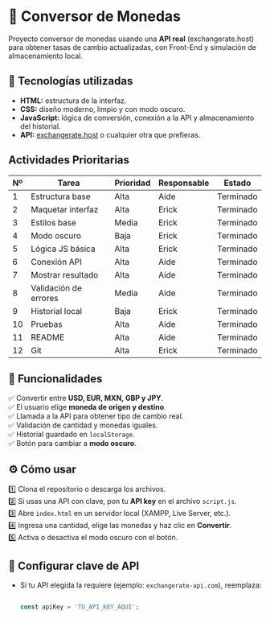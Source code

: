 # 💱 Conversor de Monedas
Proyecto conversor de monedas usando una **API real** (exchangerate.host) para obtener tasas de cambio actualizadas, con Front-End y simulación de almacenamiento local.


## 🚀 Tecnologías utilizadas

- **HTML:** estructura de la interfaz.
- **CSS:** diseño moderno, limpio y con modo oscuro.
- **JavaScript:** lógica de conversión, conexión a la API y almacenamiento del historial.
- **API:** [exchangerate.host](https://exchangerate.host/) o cualquier otra que prefieras.


## Actividades Prioritarias
| Nº | Tarea | Prioridad | Responsable | Estado |
|----|-------|------------|--------------|--------|
| 1 | Estructura base | Alta | Aide | Terminado |
| 2 | Maquetar interfaz | Alta | Erick | Terminado |
| 3 | Estilos base | Media | Erick | Terminado |
| 4 | Modo oscuro | Baja | Erick | Terminado |
| 5 | Lógica JS básica | Alta | Erick | Terminado |
| 6 | Conexión API | Alta | Aide | Terminado |
| 7 | Mostrar resultado | Alta | Aide | Terminado |
| 8 | Validación de errores | Media | Aide | Terminado |
| 9 | Historial local | Baja | Erick | Terminado |
| 10 | Pruebas | Alta | Aide | Terminado |
| 11 | README | Alta | Aide | Terminado |
| 12 | Git | Alta | Erick | Terminado |


## 📌 Funcionalidades

✅ Convertir entre **USD, EUR, MXN, GBP y JPY**.  
✅ El usuario elige **moneda de origen y destino**.  
✅ Llamada a la API para obtener tipo de cambio real.  
✅ Validación de cantidad y monedas iguales.  
✅ Historial guardado en `localStorage`.  
✅ Botón para cambiar a **modo oscuro**.


## ⚙️ Cómo usar

1️⃣ Clona el repositorio o descarga los archivos.  
2️⃣ Si usas una API con clave, pon tu **API key** en el archivo `script.js`.  
3️⃣ Abre `index.html` en un servidor local (XAMPP, Live Server, etc.).  
4️⃣ Ingresa una cantidad, elige las monedas y haz clic en **Convertir**.  
5️⃣ Activa o desactiva el modo oscuro con el botón.


## 🔑 Configurar clave de API

- Si tu API elegida la requiere (ejemplo: `exchangerate-api.com`), reemplaza:
  ```js

  const apiKey = 'TU_API_KEY_AQUI';
